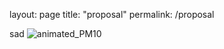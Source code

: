 layout: page
title: "proposal"
permalink: /proposal

sad
![animated_PM10](https://user-images.githubusercontent.com/49365141/197398461-9135981a-3d3a-4142-bf19-69f2304df3b9.gif)
